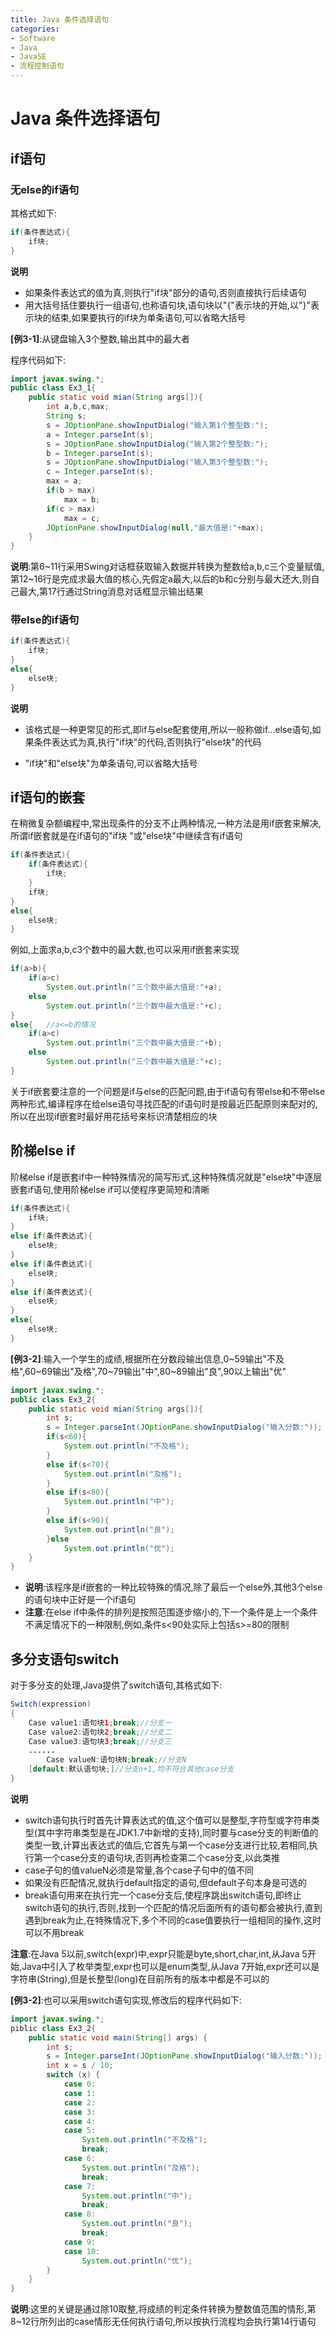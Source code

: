 ```yaml
---
title: Java 条件选择语句
categories:
- Software
- Java
- JavaSE
- 流程控制语句
---
```

# Java 条件选择语句

## if语句

### 无else的if语句

其格式如下:
```java
if(条件表达式){
	if块;
}
```

**说明**

- 如果条件表达式的值为真,则执行"if块"部分的语句,否则直接执行后续语句
- 用大括号括住要执行一组语句,也称语句块,语句块以"{"表示块的开始,以"}"表示块的结束,如果要执行的if块为单条语句,可以省略大括号

**[例3-1]**:从键盘输入3个整数,输出其中的最大者

程序代码如下:

```java
import javax.swing.*;
public class Ex3_1{
    public static void mian(String args[]){
        int a,b,c,max;
        String s;
        s = JOptionPane.showInputDialog("输入第1个整型数:");
        a = Integer.parseInt(s);
        s = JOptionPane.showInputDialog("输入第2个整型数:");
        b = Integer.parseInt(s);
        s = JOptionPane.showInputDialog("输入第3个整型数:");
        c = Integer.parseInt(s);
        max = a;
        if(b > max)
            max = b;
        if(c > max)
            max = c;
        JOptionPane.showInputDialog(null,"最大值是:"+max);
    }
}
```

**说明**:第6\~11行采用Swing对话框获取输入数据并转换为整数给a,b,c三个变量赋值,第12\~16行是完成求最大值的核心,先假定a最大,以后的b和c分别与最大还大,则自己最大,第17行通过String消息对话框显示输出结果

###  带else的if语句

```java
if(条件表达式){
    if块;
}
else{
    else块;
}
```

**说明**

- 该格式是一种更常见的形式,即if与else配套使用,所以一般称做if...else语句,如果条件表达式为真,执行"if块"的代码,否则执行"else块"的代码

- "if块"和"else块"为单条语句,可以省略大括号

## if语句的嵌套

在稍微复杂额编程中,常出现条件的分支不止两种情况,一种方法是用if嵌套来解决,所谓if嵌套就是在if语句的"if块 "或"else块"中继续含有if语句

```java
if(条件表达式){
    if(条件表达式){
        if块;
    }
    if块;
}
else{
    else块;
}
```

例如,上面求a,b,c3个数中的最大数,也可以采用if嵌套来实现

```java
if(a>b){
    if(a>c)
        System.out.println("三个数中最大值是:"+a);
    else
        System.out.println("三个数中最大值是:"+c);
}
else{	//a<=b的情况
    if(a>c)
        System.out.println("三个数中最大值是:"+b);
    else
        System.out.println("三个数中最大值是:"+c);
}
```

关于if嵌套要注意的一个问题是if与else的匹配问题,由于if语句有带else和不带else两种形式,编译程序在给else语句寻找匹配的if语句时是按最近匹配原则来配对的,所以在出现if嵌套时最好用花括号来标识清楚相应的块

## 阶梯else if

阶梯else if是嵌套if中一种特殊情况的简写形式,这种特殊情况就是"else块"中逐层嵌套if语句,使用阶梯else if可以使程序更简短和清晰

```java
if(条件表达式){
    if块;
}
else if(条件表达式){
    else块;
}
else if(条件表达式){
    else块;
}
else if(条件表达式){
    else块;
}
else{
    else块;
}
```

**[例3-2]**:输入一个学生的成绩,根据所在分数段输出信息,0\~59输出"不及格",60\~69输出"及格",70\~79输出"中",80\~89输出"良",90以上输出"优"

```java
import javax.swing.*;
public class Ex3_2{
    public static void mian(String args[]){
        int s;
        s = Integer.parseInt(JOptionPane.showInputDialog("输入分数:"));
        if(s<60){
            System.out.println("不及格");
        }
        else if(s<70){
            System.out.println("及格");
        }
        else if(s<80){
            System.out.println("中");
        }
        else if(s<90){
            System.out.println("良");
        }else
            System.out.println("优");
    }
}
```

- **说明**:该程序是if嵌套的一种比较特殊的情况,除了最后一个else外,其他3个else的语句块中正好是一个if语句
-  **注意**:在else if中条件的排列是按照范围逐步缩小的,下一个条件是上一个条件不满足情况下的一种限制,例如,条件s<90处实际上包括s>=80的限制

## 多分支语句switch

对于多分支的处理,Java提供了switch语句,其格式如下:

```java
Switch(expression)
{
    Case value1:语句块1;break;//分支一
    Case value2:语句块2;break;//分支二
    Case value3:语句块3;break;//分支三
    ......
        Case valueN:语句块N;break;//分支N
    [default:默认语句块;]//分支n+1,均不符合其他case分支
}
```

**说明**

- switch语句执行时首先计算表达式的值,这个值可以是整型,字符型或字符串类型(其中字符串类型是在JDK1.7中新增的支持),同时要与case分支的判断值的类型一致,计算出表达式的值后,它首先与第一个case分支进行比较,若相同,执行第一个case分支的语句块,否则再检查第二个case分支,以此类推
- case子句的值valueN必须是常量,各个case子句中的值不同
- 如果没有匹配情况,就执行default指定的语句,但default子句本身是可选的
- break语句用来在执行完一个case分支后,使程序跳出switch语句,即终止switch语句的执行,否则,找到一个匹配的情况后面所有的语句都会被执行,直到遇到break为止,在特殊情况下,多个不同的case值要执行一组相同的操作,这时可以不用break

**注意**:在Java 5以前,switch(expr)中,expr只能是byte,short,char,int,从Java 5开始,Java中引入了枚举类型,expr也可以是enum类型,从Java 7开始,expr还可以是字符串(String),但是长整型(long)在目前所有的版本中都是不可以的

**[例3-2]**:也可以采用switch语句实现,修改后的程序代码如下:

```java
import javax.swing.*;
piblic class Ex3_2{
    public static void main(String[] args) {
        int s;
        s = Integer.parseInt(JOptionPane.showInputDialog("输入分数:"));
        int x = s / 10;
        switch (x) {
            case 0:
            case 1:
            case 2:
            case 3:
            case 4:
            case 5:
                System.out.println("不及格");
                break;
            case 6:
                System.out.println("及格");
                break;
            case 7:
                System.out.println("中");
                break;
            case 8:
                System.out.println("良");
                break;
            case 9:
            case 10:
                System.out.println("优");
        }
    }
}
```

**说明**:这里的关键是通过除10取整,将成绩的判定条件转换为整数值范围的情形,第8\~12行所列出的case情形无任何执行语句,所以按执行流程均会执行第14行语句